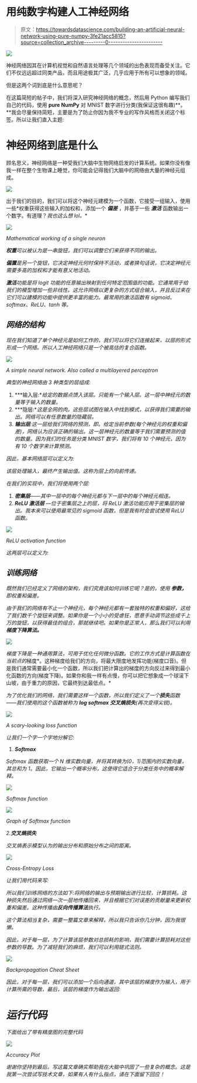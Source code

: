 # 用纯数字构建人工神经网络

> 原文：<https://towardsdatascience.com/building-an-artificial-neural-network-using-pure-numpy-3fe21acc5815?source=collection_archive---------0----------------------->

![](img/85fea2fc81be8ee4eb8fb87eb6f3fd13.png)

神经网络因其在计算机视觉和自然语言处理等几个领域的出色表现而备受关注。它们不仅远远超过同类产品，而且用途极其广泛，几乎应用于所有可以想象的领域。

但是这两个词到底是什么意思呢？

在这篇简短的帖子中，我们将深入研究神经网络的概念，然后用 Python 编写我们自己的代码，使用 **pure NumPy** 对 MNIST 数字进行分类(我保证这很有趣)**。**我会尽量保持简短，主要是为了防止你因为我不专业的写作风格而关闭这个标签。所以让我们直入主题:

# 神经网络到底是什么

顾名思义，神经网络是一种受我们大脑中生物网络启发的计算系统。如果你没有像我一样在整个生物课上睡觉，你可能会记得我们大脑中的网络由大量的神经元组成。

![](img/cd2973e0b1900d9fac4c87166dfd6561.png)

出于我们的目的，我们可以将这个神经元建模为一个函数，它接受一组输入，使用一些*权重获得这些输入的加权和，添加一个 ***偏差*** ，并基于一些 ***激活*** 函数输出一个数字。有道理？*我也这么想 lol。**

*![](img/9ea73949ac89e0816b2951204173aad5.png)*

*Mathematical working of a single neuron*

***权重**可以被认为是一串旋钮，我们可以调整它们来获得不同的输出。*

***偏置**是另一个旋钮，它决定神经元何时保持不活动，或者换句话说，它决定神经元需要多高的加权和才能有意义地活动。*

***激活**功能是将 logit 功能的任意输出映射到任何特定范围值的功能。它通常用于给我们的模型增加一些非线性。这允许网络以更复杂的方式组合输入，并且反过来在它们可以建模的功能中提供更丰富的能力。最常用的激活函数有 sigmoid、softmax、ReLU、tanh 等。*

## *网络的结构*

*现在我们知道了单个神经元是如何工作的，我们可以将它们连接起来，以层的形式形成一个网络。所以人工神经网络只是一个被高估的复合函数。*

*![](img/f3a415772047232d0309f7d184c94eea.png)*

*A simple neural network. Also called a multilayered perceptron*

*典型的神经网络由 3 种类型的层组成:*

1.  ***输入层:**给定的数据点馈入该层。只能有一个输入层。这一层中神经元的数量等于输入的数量。*
2.  ***隐层:**这是全网的肉。这些层试图在输入中找到模式，以获得我们需要的输出。网络可以有任意数量的隐藏层。*
3.  ***输出层**:这一层给我们网络的预测，即。给定当前参数(每个神经元的权重和偏差)，网络认为应该正确的输出。这一层神经元的数量等于我们需要预测的值的数量。因为我们的任务是分类 MNIST 数字，我们将有 10 个神经元，因为有 10 个数字来计算预测。*

*因此，基本网络层可以定义为:*

*该层处理输入，最终产生输出值。这称为层上的向前传递。*

*在我们的实现中，我们将使用两个层:*

1.  ***密集层**——其中一层中的每个神经元都与下一层中的每个神经元相连。*
2.  ***ReLU 激活层** —位于密集层之上的层，将 ReLU 激活功能应用于密集层的输出。我本来可以使用最常见的 *sigmoid* 函数，但是我有时会尝试使用 ReLU 函数。*

*![](img/61feb87faaae38518f47d08b8658e26c.png)*

*ReLU activation function*

*这两层可以定义为:*

## *训练网络*

*既然我们已经定义了网络的架构，*我们究竟该如何训练它呢？是的，使用* ***参数，*** *即权重和偏差。**

*由于我们的网络有不止一个神经元，每个神经元都有一套独特的权重和偏好，这给了我们数千个旋钮来调整。如果你是一个小小的受虐狂，愿意手动调节这些成千上万的旋钮，以获得最佳的组合，那就继续吧。如果你是正常人，那么我们可以利用**梯度下降算法。***

*![](img/a373ab7cbfb79b87635435bf2e27252d.png)*

*梯度下降是一种通用算法，可用于优化任何微分函数。它的工作方式是计算函数在当前点的*梯度*。这种梯度给我们的方向，将最大限度地发挥功能(梯度口音)。但是我们通常需要最小化一个函数，所以我们把计算出的梯度的方向反过来得到最小化函数的方向(梯度下降)。如果你和我一样有点慢，你可以把它想象成一个球滚下山坡，由于重力的原因，它最终到达最低点。*

*为了优化我们的网络，我们需要这样一个函数，所以我们定义了一个**损失**函数——我们使用的这个函数被称为 **log softmax 交叉熵损失**(再次变得尖锐)。*

*![](img/a25a267a38750d2d2716271991c268e9.png)*

*A scary-looking loss function*

*让我们一个字一个字地分解它:*

1.  ***Softmax***

*Softmax 函数获取一个 N 维实数向量，并将其转换为(0，1)范围内的实数向量，其总和为 1。因此，它输出一个概率分布，这使得它适合于分类任务中的概率解释。*

*![](img/adad79c273ae765942027d45e477fdc8.png)*

*Softmax function*

*![](img/be21f6386a99254356a9bd61686b64f5.png)*

*Graph of Softmax function*

*2.**交叉熵损失***

*交叉熵表示模型认为的输出分布和原始分布之间的距离。*

*![](img/0fa83cb6fba7813918dd38b3e5ef5352.png)*

*Cross-Entropy Loss*

*让我们用代码来写:*

*所以我们训练网络的方法如下:将网络的输出与预期输出进行比较，计算损耗。这种损失然后通过网络一次一层地传播回来，并且根据它们对误差的贡献量来更新权重和偏差。这种传播由**反向传播算法**执行。*

*这个算法相当复杂，需要一整篇文章来解释，所以我只告诉你几分钟，因为我很懒。*

*因此，对于每一层，为了计算该层参数对总损耗的影响，我们需要计算损耗对这些参数的导数。为了减轻我们的麻烦，我们可以利用链式法则。*

*![](img/310c06836a23975d656ec8ccfbc231fc.png)*

*Backpropagation Cheat Sheet*

*因此，对于每一层，我们可以添加一个后向通道，其中该层的梯度作为输入，用于计算所需的导数，最后，该层的梯度作为输出返回:*

# *运行代码*

*下面给出了带有精度图的完整代码*

*![](img/2b93272f9c0375f2922bcb45d7dc8ab7.png)*

*Accuracy Plot*

*谢谢你坚持到最后。写这篇文章确实帮助我在大脑中巩固了一些复杂的概念。这是我第一次尝试写技术文章，如果有人有什么指点，请在下面留下回应！*